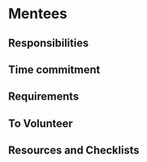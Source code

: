 # Mentees

## Responsibilities


## Time commitment


## Requirements



## To Volunteer



## Resources and Checklists
